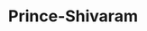 ---
title: Prince-Shivaram
github: https://github.com/Prince-Shivaram
mode: light
transition: 3s
archetype:
- Little Bit of Everything
---